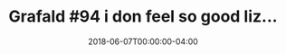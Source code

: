 ---
title: "Grafald #94 i don feel so good liz..."
type: "image"
date: 2018-06-07T00:00:00-04:00
draft: false
categories: ["Projects"]
image_path: "../img/2018/94.png"
alt_text: ""
is_subpage: true
---